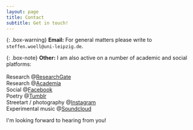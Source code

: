 ```yaml
---
layout: page
title: Contact
subtitle: Get in touch!
---
```


{: .box-warning}
**Email:** For general matters please write to `steffen.woell@uni-leipzig.de`.

{: .box-note}
**Other:** I am also active on a number of academic and social platforms:<br/><br/>Research @<a href="https://www.researchgate.net/profile/Steffen_Woell3" target="_blank">ResearchGate</a><br/>Research @<a href="https://uni-leipzig.academia.edu/SteffenWöll" target="_blank">Academia</a><br/>Social @<a href="https://www.facebook.com/steffen.woell" target="_blank">Facebook</a><br/>Poetry @<a href="http://walkingintozero.tumblr.com" target="_blank">Tumblr</a><br/>Streetart / photography @<a href="https://www.instagram.com/streetart_leipzig/" target="_blank">Instagram</a><br/>Experimental music @<a href="https://soundcloud.com/w-a_s" target="_blank">Soundcloud</a></p>

I'm looking forward to hearing from you!
